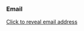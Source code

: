 <div class="contact-item">
    <div class="contact-icon">
        <i class="fas fa-envelope"></i>
    </div>
    <div class="contact-details">
        <h3>Email</h3>
        <p><a href="#" id="email-link">Click to reveal email address</a></p>
    </div>
</div>
